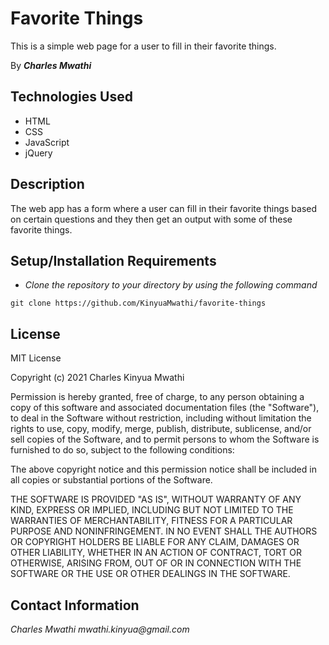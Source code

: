 # Favorite Things

This is a simple web page for a user to fill in their favorite things.

By _**Charles Mwathi**_

## Technologies Used

* HTML
* CSS
* JavaScript
* jQuery

## Description

The web app has a form where a user can fill in their favorite things based on certain questions and they then get an output with some of these favorite things.

## Setup/Installation Requirements

* _Clone the repository to your directory by using the following command_

```
git clone https://github.com/KinyuaMwathi/favorite-things

```

## License

MIT License 

Copyright (c) 2021 Charles Kinyua Mwathi 

Permission is hereby granted, free of charge, to any person obtaining a copy of this software and associated documentation files (the "Software"), to deal in the Software without restriction, including without limitation the rights to use, copy, modify, merge, publish, distribute, sublicense, and/or sell copies of the Software, and to permit persons to whom the Software is furnished to do so, subject to the following conditions: 

The above copyright notice and this permission notice shall be included in all copies or substantial portions of the Software. 

THE SOFTWARE IS PROVIDED "AS IS", WITHOUT WARRANTY OF ANY KIND, EXPRESS OR IMPLIED, INCLUDING BUT NOT LIMITED TO THE WARRANTIES OF MERCHANTABILITY, FITNESS FOR A PARTICULAR PURPOSE AND NONINFRINGEMENT. IN NO EVENT SHALL THE AUTHORS OR COPYRIGHT HOLDERS BE LIABLE FOR ANY CLAIM, DAMAGES OR OTHER LIABILITY, WHETHER IN AN ACTION OF CONTRACT, TORT OR OTHERWISE, ARISING FROM, OUT OF OR IN CONNECTION WITH THE SOFTWARE OR THE USE OR OTHER DEALINGS IN THE SOFTWARE.

## Contact Information 

_Charles Mwathi   mwathi.kinyua@gmail.com_